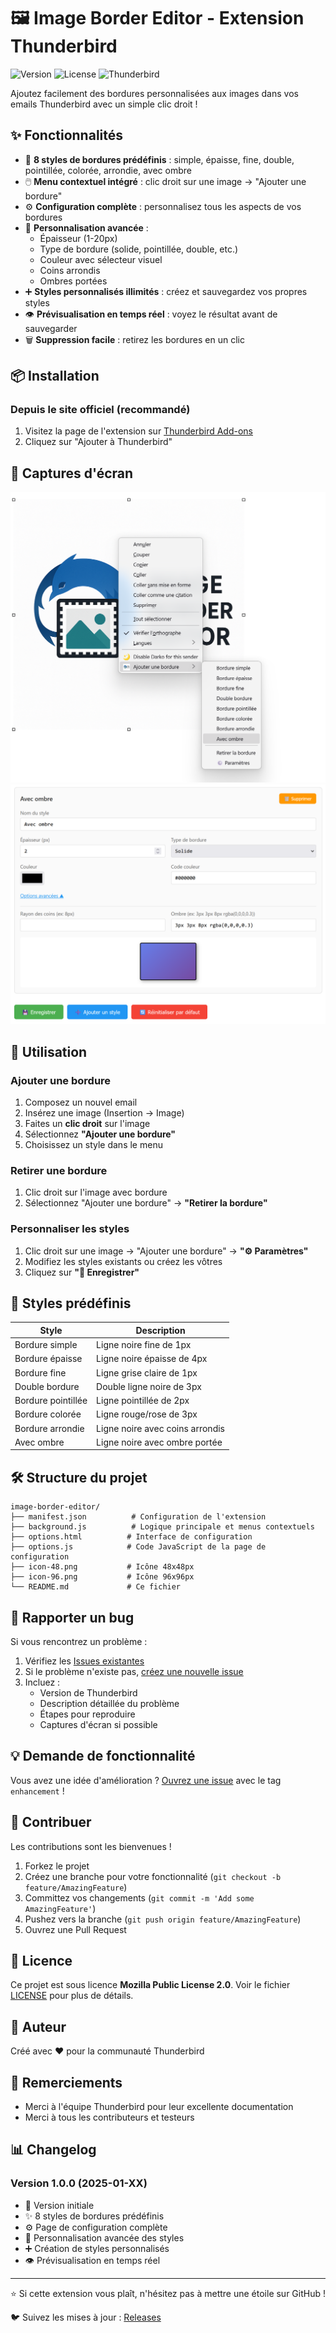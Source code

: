 # 🖼️ Image Border Editor - Extension Thunderbird

![Version](https://img.shields.io/badge/version-1.0.0-blue.svg)
![License](https://img.shields.io/badge/license-MPL--2.0-green.svg)
![Thunderbird](https://img.shields.io/badge/Thunderbird-91%2B-orange.svg)

Ajoutez facilement des bordures personnalisées aux images dans vos emails Thunderbird avec un simple clic droit !

## ✨ Fonctionnalités

- 🎨 **8 styles de bordures prédéfinis** : simple, épaisse, fine, double, pointillée, colorée, arrondie, avec ombre
- 🖱️ **Menu contextuel intégré** : clic droit sur une image → "Ajouter une bordure"
- ⚙️ **Configuration complète** : personnalisez tous les aspects de vos bordures
- 🎯 **Personnalisation avancée** :
  - Épaisseur (1-20px)
  - Type de bordure (solide, pointillée, double, etc.)
  - Couleur avec sélecteur visuel
  - Coins arrondis
  - Ombres portées
- ➕ **Styles personnalisés illimités** : créez et sauvegardez vos propres styles
- 👁️ **Prévisualisation en temps réel** : voyez le résultat avant de sauvegarder
- 🗑️ **Suppression facile** : retirez les bordures en un clic

## 📦 Installation

### Depuis le site officiel (recommandé)
1. Visitez la page de l'extension sur [Thunderbird Add-ons](https://addons.thunderbird.net/fr/thunderbird/addon/image-border-editor/)
2. Cliquez sur "Ajouter à Thunderbird"

## 📸 Captures d'écran

![Menu contextuel](screenshots/context-menu.png)
![Configuration](screenshots/settings.png)

## 🚀 Utilisation

### Ajouter une bordure
1. Composez un nouvel email
2. Insérez une image (Insertion → Image)
3. Faites un **clic droit** sur l'image
4. Sélectionnez **"Ajouter une bordure"**
5. Choisissez un style dans le menu

### Retirer une bordure
1. Clic droit sur l'image avec bordure
2. Sélectionnez "Ajouter une bordure" → **"Retirer la bordure"**

### Personnaliser les styles
1. Clic droit sur une image → "Ajouter une bordure" → **"⚙️ Paramètres"**
2. Modifiez les styles existants ou créez les vôtres
3. Cliquez sur **"💾 Enregistrer"**

## 🎨 Styles prédéfinis

| Style | Description |
|-------|-------------|
| Bordure simple | Ligne noire fine de 1px |
| Bordure épaisse | Ligne noire épaisse de 4px |
| Bordure fine | Ligne grise claire de 1px |
| Double bordure | Double ligne noire de 3px |
| Bordure pointillée | Ligne pointillée de 2px |
| Bordure colorée | Ligne rouge/rose de 3px |
| Bordure arrondie | Ligne noire avec coins arrondis |
| Avec ombre | Ligne noire avec ombre portée |

## 🛠️ Structure du projet

```
image-border-editor/
├── manifest.json          # Configuration de l'extension
├── background.js          # Logique principale et menus contextuels
├── options.html          # Interface de configuration
├── options.js            # Code JavaScript de la page de configuration
├── icon-48.png           # Icône 48x48px
├── icon-96.png           # Icône 96x96px
└── README.md             # Ce fichier
```

## 🐛 Rapporter un bug

Si vous rencontrez un problème :
1. Vérifiez les [Issues existantes](https://github.com/Graf63/image-border-editor/issues)
2. Si le problème n'existe pas, [créez une nouvelle issue](https://github.com/Graf63/image-border-editor/issues/new)
3. Incluez :
   - Version de Thunderbird
   - Description détaillée du problème
   - Étapes pour reproduire
   - Captures d'écran si possible

## 💡 Demande de fonctionnalité

Vous avez une idée d'amélioration ? [Ouvrez une issue](https://github.com/Graf63/image-border-editor/issues/new) avec le tag `enhancement` !

## 🤝 Contribuer

Les contributions sont les bienvenues ! 

1. Forkez le projet
2. Créez une branche pour votre fonctionnalité (`git checkout -b feature/AmazingFeature`)
3. Committez vos changements (`git commit -m 'Add some AmazingFeature'`)
4. Pushez vers la branche (`git push origin feature/AmazingFeature`)
5. Ouvrez une Pull Request

## 📜 Licence

Ce projet est sous licence **Mozilla Public License 2.0**. Voir le fichier [LICENSE](LICENSE) pour plus de détails.

## 👤 Auteur

Créé avec ❤️ pour la communauté Thunderbird

## 🌟 Remerciements

- Merci à l'équipe Thunderbird pour leur excellente documentation
- Merci à tous les contributeurs et testeurs

## 📊 Changelog

### Version 1.0.0 (2025-01-XX)
- 🎉 Version initiale
- ✨ 8 styles de bordures prédéfinis
- ⚙️ Page de configuration complète
- 🎨 Personnalisation avancée des styles
- ➕ Création de styles personnalisés
- 👁️ Prévisualisation en temps réel

---

⭐ Si cette extension vous plaît, n'hésitez pas à mettre une étoile sur GitHub !

🐦 Suivez les mises à jour : [Releases](https://github.com/Graf63/image-border-editor/releases)
